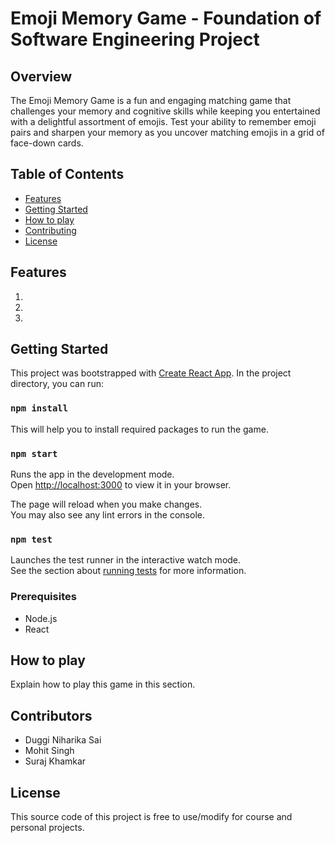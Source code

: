 # Emoji Memory Game - Foundation of Software Engineering Project

## Overview

The Emoji Memory Game is a fun and engaging matching game that challenges your memory and cognitive skills while keeping you entertained with a delightful assortment of emojis. Test your ability to remember emoji pairs and sharpen your memory as you uncover matching emojis in a grid of face-down cards.

## Table of Contents

- [Features](#features)
- [Getting Started](#getting-started)
- [How to play](#how-to-play)
- [Contributing](#contributing)
- [License](#license)

## Features
1. 
2. 
3. 

## Getting Started

This project was bootstrapped with [Create React App](https://github.com/facebook/create-react-app).
In the project directory, you can run:

### `npm install`

This will help you to install required packages to run the game.

### `npm start`

Runs the app in the development mode.\
Open [http://localhost:3000](http://localhost:3000) to view it in your browser.

The page will reload when you make changes.\
You may also see any lint errors in the console.

### `npm test`

Launches the test runner in the interactive watch mode.\
See the section about [running tests](https://facebook.github.io/create-react-app/docs/running-tests) for more information.


### Prerequisites

- Node.js
- React

## How to play

Explain how to play this game in this section.

## Contributors
 - Duggi Niharika Sai
 - Mohit Singh
 - Suraj Khamkar

## License

This source code of this project is free to use/modify for course and personal projects.